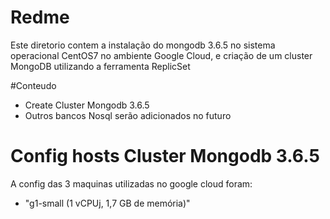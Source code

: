 # Redme

Este diretorio contem a instalação do mongodb 3.6.5 no sistema operacional CentOS7 no ambiente Google Cloud, e criação de um cluster MongoDB utilizando a ferramenta ReplicSet

#Conteudo

- Create Cluster Mongodb 3.6.5
- Outros bancos Nosql serão adicionados no futuro


# Config hosts Cluster Mongodb 3.6.5 

A config das 3 maquinas utilizadas no google cloud foram: 
- "g1-small (1 vCPUj, 1,7 GB de memória)"

